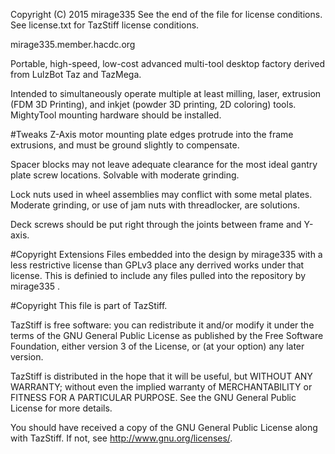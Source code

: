 Copyright (C) 2015 mirage335
See the end of the file for license conditions.
See license.txt for TazStiff license conditions.

mirage335.member.hacdc.org

Portable, high-speed, low-cost advanced multi-tool desktop factory derived from LulzBot Taz and TazMega.

Intended to simultaneously operate multiple at least milling, laser, extrusion (FDM 3D Printing), and inkjet (powder 3D printing, 2D coloring) tools. MightyTool mounting hardware should be installed.

#Tweaks
Z-Axis motor mounting plate edges protrude into the frame extrusions, and must be ground slightly to compensate.

Spacer blocks may not leave adequate clearance for the most ideal gantry plate screw locations. Solvable with moderate grinding.

Lock nuts used in wheel assemblies may conflict with some metal plates. Moderate grinding, or use of jam nuts with threadlocker, are solutions.

Deck screws should be put right through the joints between frame and Y-axis.

#Copyright Extensions
Files embedded into the design by mirage335 with a less restrictive license than GPLv3 place any derrived works under that license. This is definied to include any files pulled into the repository by mirage335 .

#Copyright
This file is part of TazStiff.

TazStiff is free software: you can redistribute it and/or modify
it under the terms of the GNU General Public License as published by
the Free Software Foundation, either version 3 of the License, or
(at your option) any later version.

TazStiff is distributed in the hope that it will be useful,
but WITHOUT ANY WARRANTY; without even the implied warranty of
MERCHANTABILITY or FITNESS FOR A PARTICULAR PURPOSE.  See the
GNU General Public License for more details.

You should have received a copy of the GNU General Public License
along with TazStiff.  If not, see <http://www.gnu.org/licenses/>.